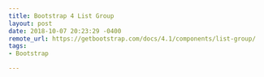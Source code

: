 ```yaml
---
title: Bootstrap 4 List Group
layout: post
date: 2018-10-07 20:23:29 -0400
remote_url: https://getbootstrap.com/docs/4.1/components/list-group/
tags:
- Bootstrap

---
```

